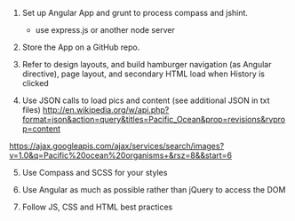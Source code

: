 1.  Set up Angular App and grunt to process compass and jshint.
	- use express.js or another node server

2.  Store the App on a GitHub repo.

3.  Refer to design layouts, and build hamburger navigation (as Angular directive), page layout, and secondary HTML load when History is clicked

4.  Use JSON calls to load pics and content (see additional JSON in txt files)
	http://en.wikipedia.org/w/api.php?format=json&action=query&titles=Pacific_Ocean&prop=revisions&rvprop=content

https://ajax.googleapis.com/ajax/services/search/images?v=1.0&q=Pacific%20ocean%20organisms+&rsz=8&&start=6

5.  Use Compass and SCSS for your styles

6.  Use Angular as much as possible rather than jQuery to access the DOM

7.  Follow JS, CSS and HTML best practices
